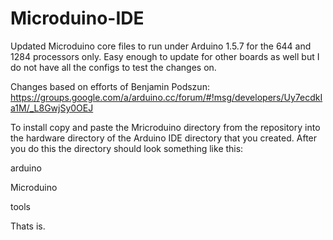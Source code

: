 # Microduino-IDE
Updated Microduino core files to run under Arduino 1.5.7 for the 644 and 1284 processors only. Easy enough to update for other boards as well but I do not have all the configs to test the changes on.

Changes based on efforts of Benjamin Podszun: https://groups.google.com/a/arduino.cc/forum/#!msg/developers/Uy7ecdkIa1M/_L8GwjSy0OEJ

To install copy and paste the Mricroduino directory from the repository into the hardware directory of the Arduino IDE directory that you created.  After you do this the directory should look something like this:

arduino

Microduino

tools
  
Thats is.  
